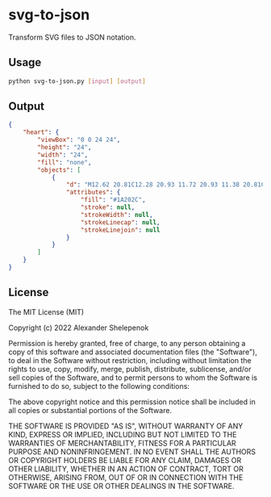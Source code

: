 # svg-to-json

Transform SVG files to JSON notation.

## Usage

```bash
python svg-to-json.py [input] [output]
```

## Output

```json
{
    "heart": {
        "viewBox": "0 0 24 24",
        "height": "24",
        "width": "24",
        "fill": "none",
        "objects": [
            {
                "d": "M12.62 20.81C12.28 20.93 11.72 20.93 11.38 20.81C8.48 19.82 2 15.69 2 8.68998C2 5.59998 4.49 3.09998 7.56 3.09998C9.38 3.09998 10.99 3.97998 12 5.33998C13.01 3.97998 14.63 3.09998 16.44 3.09998C19.51 3.09998 22 5.59998 22 8.68998C22 15.69 15.52 19.82 12.62 20.81Z",
                "attributes": {
                    "fill": "#1A202C",
                    "stroke": null,
                    "strokeWidth": null,
                    "strokeLinecap": null,
                    "strokeLinejoin": null
                }
            }
        ]
    }
}
```

## License

The MIT License (MIT)

Copyright (c) 2022 Alexander Shelepenok

Permission is hereby granted, free of charge, to any person obtaining a copy
of this software and associated documentation files (the "Software"), to deal
in the Software without restriction, including without limitation the rights
to use, copy, modify, merge, publish, distribute, sublicense, and/or sell
copies of the Software, and to permit persons to whom the Software is
furnished to do so, subject to the following conditions:

The above copyright notice and this permission notice shall be included in all
copies or substantial portions of the Software.

THE SOFTWARE IS PROVIDED "AS IS", WITHOUT WARRANTY OF ANY KIND, EXPRESS OR
IMPLIED, INCLUDING BUT NOT LIMITED TO THE WARRANTIES OF MERCHANTABILITY,
FITNESS FOR A PARTICULAR PURPOSE AND NONINFRINGEMENT. IN NO EVENT SHALL THE
AUTHORS OR COPYRIGHT HOLDERS BE LIABLE FOR ANY CLAIM, DAMAGES OR OTHER
LIABILITY, WHETHER IN AN ACTION OF CONTRACT, TORT OR OTHERWISE, ARISING FROM,
OUT OF OR IN CONNECTION WITH THE SOFTWARE OR THE USE OR OTHER DEALINGS IN THE
SOFTWARE.
